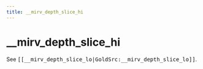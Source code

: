 ```yaml
---
title: __mirv_depth_slice_hi
---
```


# __mirv_depth_slice_hi

See <tt>[[__mirv_depth_slice_lo|GoldSrc:__mirv_depth_slice_lo]]</tt>.